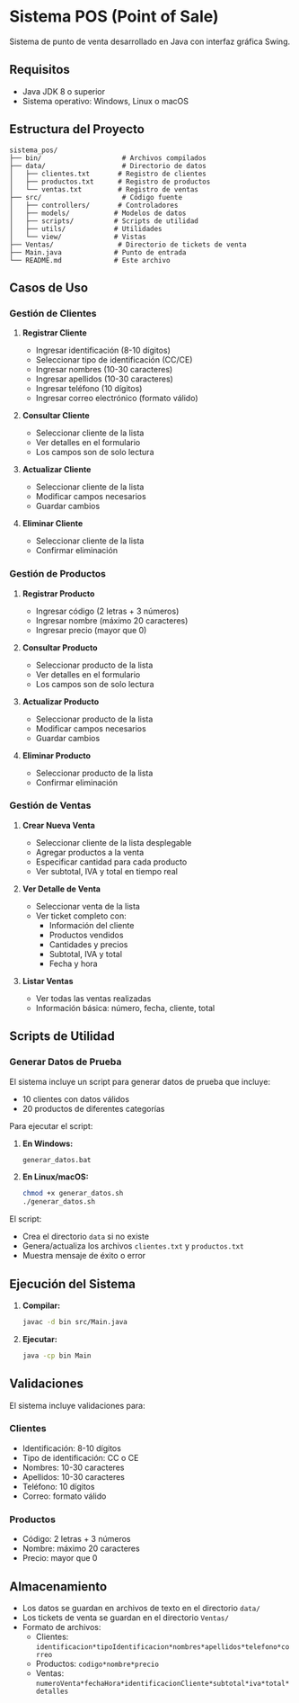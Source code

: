 # Sistema POS (Point of Sale)

Sistema de punto de venta desarrollado en Java con interfaz gráfica Swing.

## Requisitos

- Java JDK 8 o superior
- Sistema operativo: Windows, Linux o macOS

## Estructura del Proyecto

```plaintext
sistema_pos/
├── bin/                    # Archivos compilados
├── data/                   # Directorio de datos
│   ├── clientes.txt       # Registro de clientes
│   ├── productos.txt      # Registro de productos
│   └── ventas.txt         # Registro de ventas
├── src/                    # Código fuente
│   ├── controllers/       # Controladores
│   ├── models/           # Modelos de datos
│   ├── scripts/          # Scripts de utilidad
│   ├── utils/            # Utilidades
│   └── view/             # Vistas
├── Ventas/                # Directorio de tickets de venta
├── Main.java             # Punto de entrada
└── README.md             # Este archivo
```

## Casos de Uso

### Gestión de Clientes

1. **Registrar Cliente**

   - Ingresar identificación (8-10 dígitos)
   - Seleccionar tipo de identificación (CC/CE)
   - Ingresar nombres (10-30 caracteres)
   - Ingresar apellidos (10-30 caracteres)
   - Ingresar teléfono (10 dígitos)
   - Ingresar correo electrónico (formato válido)

2. **Consultar Cliente**

   - Seleccionar cliente de la lista
   - Ver detalles en el formulario
   - Los campos son de solo lectura

3. **Actualizar Cliente**

   - Seleccionar cliente de la lista
   - Modificar campos necesarios
   - Guardar cambios

4. **Eliminar Cliente**

   - Seleccionar cliente de la lista
   - Confirmar eliminación

### Gestión de Productos

1. **Registrar Producto**

   - Ingresar código (2 letras + 3 números)
   - Ingresar nombre (máximo 20 caracteres)
   - Ingresar precio (mayor que 0)

2. **Consultar Producto**

   - Seleccionar producto de la lista
   - Ver detalles en el formulario
   - Los campos son de solo lectura

3. **Actualizar Producto**

   - Seleccionar producto de la lista
   - Modificar campos necesarios
   - Guardar cambios

4. **Eliminar Producto**

   - Seleccionar producto de la lista
   - Confirmar eliminación

### Gestión de Ventas

1. **Crear Nueva Venta**

   - Seleccionar cliente de la lista desplegable
   - Agregar productos a la venta
   - Especificar cantidad para cada producto
   - Ver subtotal, IVA y total en tiempo real

2. **Ver Detalle de Venta**

   - Seleccionar venta de la lista
   - Ver ticket completo con:
     - Información del cliente
     - Productos vendidos
     - Cantidades y precios
     - Subtotal, IVA y total
     - Fecha y hora

3. **Listar Ventas**

   - Ver todas las ventas realizadas
   - Información básica: número, fecha, cliente, total

## Scripts de Utilidad

### Generar Datos de Prueba

El sistema incluye un script para generar datos de prueba que incluye:

- 10 clientes con datos válidos
- 20 productos de diferentes categorías

Para ejecutar el script:

1. **En Windows:**

   ```bash
   generar_datos.bat
   ```

2. **En Linux/macOS:**

   ```bash
   chmod +x generar_datos.sh
   ./generar_datos.sh
   ```

El script:

- Crea el directorio `data` si no existe
- Genera/actualiza los archivos `clientes.txt` y `productos.txt`
- Muestra mensaje de éxito o error

## Ejecución del Sistema

1. **Compilar:**

   ```bash
   javac -d bin src/Main.java
   ```

2. **Ejecutar:**

   ```bash
   java -cp bin Main
   ```

## Validaciones

El sistema incluye validaciones para:

### Clientes

- Identificación: 8-10 dígitos
- Tipo de identificación: CC o CE
- Nombres: 10-30 caracteres
- Apellidos: 10-30 caracteres
- Teléfono: 10 dígitos
- Correo: formato válido

### Productos

- Código: 2 letras + 3 números
- Nombre: máximo 20 caracteres
- Precio: mayor que 0

## Almacenamiento

- Los datos se guardan en archivos de texto en el directorio `data/`
- Los tickets de venta se guardan en el directorio `Ventas/`
- Formato de archivos:
  - Clientes: `identificacion*tipoIdentificacion*nombres*apellidos*telefono*correo`
  - Productos: `codigo*nombre*precio`
  - Ventas: `numeroVenta*fechaHora*identificacionCliente*subtotal*iva*total*detalles`
